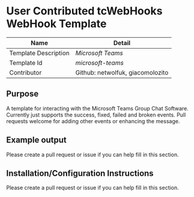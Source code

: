# User Contributed tcWebHooks WebHook Template

Name | Detail
---- | ------
Template Description | *Microsoft Teams*
Template Id | *microsoft-teams*
Contributor | Github: netwolfuk, giacomolozito 

## Purpose
A template for interacting with the Microsoft Teams Group Chat Software.
Currently just supports the success, fixed, failed and broken events.
Pull requests welcome for adding other events or enhancing the message.

## Example output
Please create a pull request or issue if you can help fill in this section.

## Installation/Configuration Instructions
Please create a pull request or issue if you can help fill in this section.